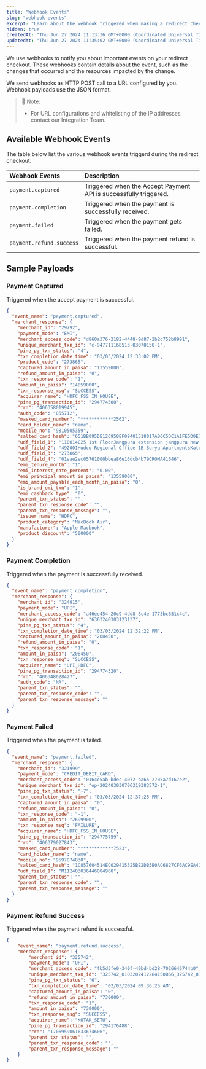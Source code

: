 ```yaml
---
title: "Webhook Events"
slug: "webhook-events"
excerpt: "Learn about the webhook triggered when making a redirect checkout using our Plural APIs"
hidden: true
createdAt: "Thu Jun 27 2024 11:13:36 GMT+0000 (Coordinated Universal Time)"
updatedAt: "Thu Jun 27 2024 11:35:02 GMT+0000 (Coordinated Universal Time)"
---
```

We use webhooks to notify you about important events on your redirect checkout. These webhooks contain details about the event, such as the changes that occurred and the resources impacted by the change.

We send webhooks as HTTP POST call to a URL configured by you. Webhook payloads use the JSON format.

> 📘 Note:
> 
> - For URL configurations and whitelisting of the IP addresses contact our Integration Team.

## Available Webhook Events

The table below list the various webhook events triggerd during the redirect checkout.

| Webhook Events           | Description                                                      |
| :----------------------- | :--------------------------------------------------------------- |
| `payment.captured`       | Triggered when the Accept Payment API is successfully triggered. |
| `payment.completion`     | Triggered when the payment is successfully received.             |
| `payment.failed`         | Triggered when the payment gets failed.                          |
| `payment.refund.success` | Triggered when the payment refund is successful.                 |

## Sample Payloads

### Payment Captured

Triggered when the accept payment is successful.

```json payments.captured
{
  "event_name": "payment.captured",
  "merchant_response": {
    "merchant_id": "29792",
    "payment_mode": "EMI",
    "merchant_access_code": "d860a376-2182-4448-9d87-2b2c752b8991",
    "unique_merchant_txn_id": "c-947711168513-03070150-1",
    "pine_pg_txn_status": "4",
    "txn_completion_date_time": "03/03/2024 12:33:02 PM",
    "product_code": "273865",
    "captured_amount_in_paisa": "13559000",
    "refund_amount_in_paisa": "0",
    "txn_response_code": "1",
    "amount_in_paisa": "14059000",
    "txn_response_msg": "SUCCESS",
    "acquirer_name": "HDFC_FSS_IN_HOUSE",
    "pine_pg_transaction_id": "294774500",
    "rrn": "406358019945",
    "auth_code": "055712",
    "masked_card_number": "************2562",
    "card_holder_name": "name",
    "mobile_no": "9810505359",
    "salted_card_hash": "651BB095DE12C950EF09401518017A06C5DC1A1FE5D0E7782A373F7CFB5482A3",
    "udf_field_1": "110014C25 1st FloorJangpura extension jangpura new delhiDELHIDELHI",
    "udf_field_2": "492001Hudco Regional Office 1B Surya ApartmentsKatora Talab Civil Lines RaipurRAIPURCHHATTISGARH",
    "udf_field_3": "273865",
    "udf_field_4": "01eae2ec05761000bbea86e16dcb4b79CROMA41646",
    "emi_tenure_month": "1",
    "emi_interest_rate_percent": "0.00",
    "emi_principal_amount_in_paisa": "13559000",
    "emi_amount_payable_each_month_in_paisa": "0",
    "is_brand_emi_txn": "1",
    "emi_cashback_type": "0",
    "parent_txn_status": "",
    "parent_txn_response_code": "",
    "parent_txn_response_message": "",
    "issuer_name": "HDFC",
    "product_category": "MacBook Air",
    "manufacturer": "Apple Macbook",
    "product_discount": "500000"
  }
}
```

### Payment Completion

Triggered when the payment is successfully received.

```json payment.completion
{
  "event_name": "payment.completion",
  "merchant_response": {
    "merchant_id": "324915",
    "payment_mode": "UPI",
    "merchant_access_code": "a46ee454-20c9-4dd8-8c4e-1773bc631c4c",
    "unique_merchant_txn_id": "6363240303123137",
    "pine_pg_txn_status": "4",
    "txn_completion_date_time": "03/03/2024 12:32:22 PM",
    "captured_amount_in_paisa": "208450",
    "refund_amount_in_paisa": "0",
    "txn_response_code": "1",
    "amount_in_paisa": "208450",
    "txn_response_msg": "SUCCESS",
    "acquirer_name": "UPI_HDFC",
    "pine_pg_transaction_id": "294774320",
    "rrn": "406348028427",
    "auth_code": "NA",
    "parent_txn_status": "",
    "parent_txn_response_code": "",
    "parent_txn_response_message": ""
  }
}
```

### Payment Failed

Triggered when the payment is failed.

```json payment.failed
{
  "event_name": "payment.failed",
  "merchant_response": {
    "merchant_id": "321999",
    "payment_mode": "CREDIT_DEBIT_CARD",
    "merchant_access_code": "0164c5ab-bdec-4072-ba65-2705a7d167e2",
    "unique_merchant_txn_id": "op-202403030706319383572-1",
    "pine_pg_txn_status": "-7",
    "txn_completion_date_time": "03/03/2024 12:37:25 PM",
    "captured_amount_in_paisa": "0",
    "refund_amount_in_paisa": "0",
    "txn_response_code": "-1",
    "amount_in_paisa": "2699900",
    "txn_response_msg": "FAILURE",
    "acquirer_name": "HDFC_FSS_IN_HOUSE",
    "pine_pg_transaction_id": "294775759",
    "rrn": "406379027843",
    "masked_card_number": "************7523",
    "card_holder_name": "name",
    "mobile_no": "9597874830",
    "salted_card_hash": "1C857604514EC029415325BE2DB5B0AC6627CF6AC9EA429FF005F68A1B99E1FE",
    "udf_field_1": "M112403036446004968",
    "parent_txn_status": "",
    "parent_txn_response_code": "",
    "parent_txn_response_message": ""
  }
}
```

### Payment Refund Success

Triggered when the payment refund is successful.

```json payment.refund.success
{
    "event_name": "payment.refund.success",
    "merchant_response": {
        "merchant_id": "325742",
        "payment_mode": "UPI",
        "merchant_access_code": "fb5d3fe0-340f-49bd-bd28-7026646744b0",
        "unique_merchant_txn_id": "325742_0103202412284150866_325742_0103202417002419855",
        "pine_pg_txn_status": "6",
        "txn_completion_date_time": "02/03/2024 09:36:25 AM",
        "captured_amount_in_paisa": "0",
        "refund_amount_in_paisa": "730000",
        "txn_response_code": "1",
        "amount_in_paisa": "730000",
        "txn_response_msg": "SUCCESS",
        "acquirer_name": "KOTAK_SETU",
        "pine_pg_transaction_id": "294176488",
        "rrn": "1706959061633674606",
        "parent_txn_status": "",
        "parent_txn_response_code": "",
        "parent_txn_response_message": ""
    }
}
```

